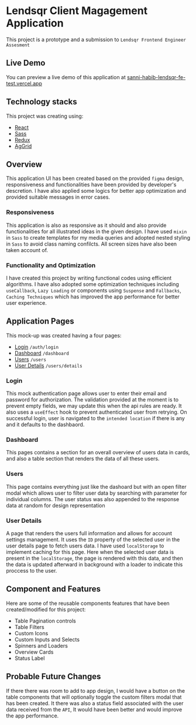 # Lendsqr Client Magagement Application

This project is a prototype and a submission to `Lendsqr Frontend Engineer Assesment`

## Live Demo

You can preview a live demo of this application at [sanni-habib-lendsqr-fe-test.vercel.app](https://sanni-habib-lendsqr-fe-test.vercel.app)

## Technology stacks

This project was creating using:

- [React](https://reactjs.org/)
- [Sass](https://sass-lang.com)
- [Redux](https://redux.js.org/)
- [AgGrid](https://www.ag-grid.com/)

## Overview

This application UI has been created based on the provided `figma`
design, responsiveness and functionalities have been provided by developer's descretion. I have also applied some logics for better app optimization and provided suitable messages in error cases.

### Responsiveness

This application is also as responsive as it should and also provide functionalities for all illustrated ideas in the given design. I have used `mixin` in `Sass` to create templates for my media queries and adopted nested styling in `Sass` to avoid class naming confilcts. All screen sizes have also been taken account of.

### Functionality and Optimization

I have created this project by writing functional codes using efficient algorithms. I have also adopted some optimization techniques including `useCallback`, `Lazy Loading` or components using `Suspense` and `Fallbacks`, `Caching Techniques` which has improved the app performance for better user experience.

## Application Pages

This mock-up was created having a four pages:

- [Login](#login) `/auth/login`
- [Dashboard](#dashboard) `/dashboard`
- [Users](#users) `/users`
- [User Details](#user-details) `/users/details`

### Login

This mock authentication page allows user to enter their email and password for authorization. The validation provided at the moment is to prevent empty fields, we may update this when the api rules are ready. It also uses a `useEffect` hook to prevent authenticated user from retrying. On successful login, user is navigated to the `intended location` if there is any and it defaults to the dashbaord.

### Dashboard

This pages contains a section for an overall overview of users data in cards, and also a table section that renders the data of all these users.

### Users

This page contains everything just like the dashoard but with an open filter modal which allows user to filter user data by searching with parameter for individual columns.
The user status was also appended to the response data at random for design representation

### User Details

A page that renders the users full information and allows for account settings management. It uses the `ID` property of the selected user in the user details page to fetch users data.
I have used `localStorage` to implement caching for this page. Here when the selected user data is present in the `localStorage`, the page is rendered with this data, and then the data is updated afterward in background with a loader to indicate this proccess to the user.

## Component and Features

Here are some of the reusable components features that have been created/modified for this project:

- Table Pagination controls
- Table Filters
- Custom Icons
- Custom Inputs and Selects
- Spinners and Loaders
- Overview Cards
- Status Label

## Probable Future Changes

If there there was room to add to app design, I would have a button on the table components that will optionally toggle the custom filters modal that has been created.
It there was also a status field associated with the user data received from the `API`, It would have been better and would improve the app performance.

